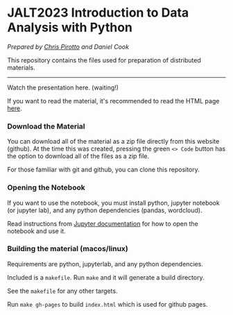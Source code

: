 # JALT2023 Introduction to Data Analysis with Python

*Prepared by [Chris Pirotto](https://www.chrispirotte.com) and Daniel Cook*

This repository contains the files used for preparation of distributed materials.

---

Watch the presentation here. (waiting!)

If you want to read the material, it's recommended to read the HTML page [here](https://1dancook.github.io/JALT2023-Intro-to-Data-Analysis-with-Python/).

### Download the Material

You can download all of the material as a zip file directly from this website (github). At the time this was created, pressing the green `<> Code` button has the option to download all of the files as a zip file.

For those familiar with git and github, you can clone this repository.


### Opening the Notebook

If you want to use the notebook, you must install python, jupyter notebook (or jupyter lab), and any python dependencies (pandas, wordcloud).

Read instructions from [Jupyter documentation](https://docs.jupyter.org/en/latest/) for how to open the notebook and use it.


### Building the material (macos/linux)

Requirements are python, jupyterlab, and any python dependencies.

Included is a `makefile`. Run `make` and it will generate a build directory.

See the `makefile` for any other targets.

Run `make gh-pages` to build `index.html` which is used for github pages.
